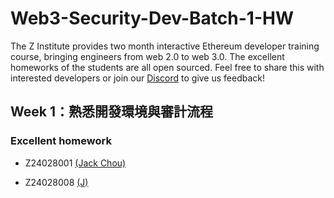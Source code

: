 # Web3-Security-Dev-Batch-1-HW
The Z Institute provides two month interactive Ethereum developer training course, bringing engineers from web 2.0 to web 3.0. The excellent homeworks of the students are all open sourced. Feel free to share this with interested developers or join our [Discord](https://discord.gg/MTTgzdnXpS) to give us feedback! 

## Week 1：熟悉開發環境與審計流程

### Excellent homework
- Z24028001 [(Jack Chou)](https://github.com/z-institute/Web3-Security-Dev-Batch-1-HW/tree/Z24028001/w1)

- Z24028008 [(J)](https://github.com/z-institute/Web3-Security-Dev-Batch-1-HW/tree/Z24028008/w1)

